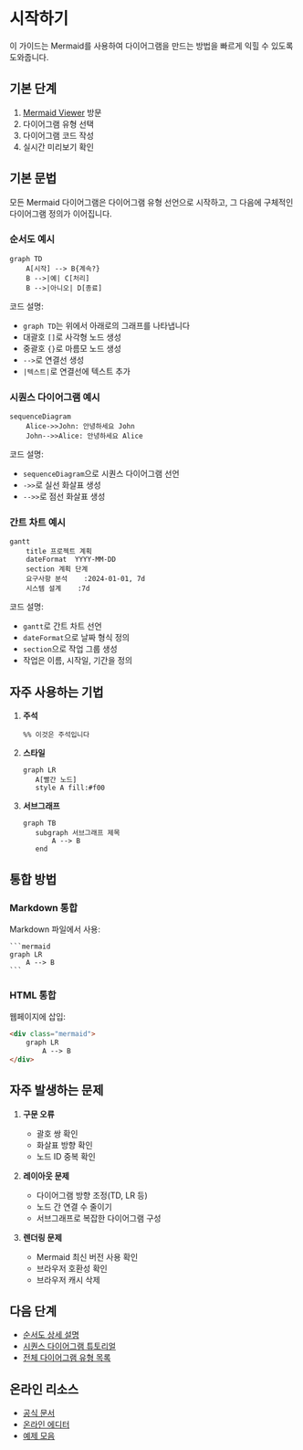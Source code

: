 # 시작하기

이 가이드는 Mermaid를 사용하여 다이어그램을 만드는 방법을 빠르게 익힐 수 있도록 도와줍니다.

## 기본 단계

1. [Mermaid Viewer](https://mermaidviewer.com) 방문
2. 다이어그램 유형 선택
3. 다이어그램 코드 작성
4. 실시간 미리보기 확인

## 기본 문법

모든 Mermaid 다이어그램은 다이어그램 유형 선언으로 시작하고, 그 다음에 구체적인 다이어그램 정의가 이어집니다.

### 순서도 예시

```mermaid
graph TD
    A[시작] --> B{계속?}
    B -->|예| C[처리]
    B -->|아니오| D[종료]
```

코드 설명:
- `graph TD`는 위에서 아래로의 그래프를 나타냅니다
- 대괄호 `[]`로 사각형 노드 생성
- 중괄호 `{}`로 마름모 노드 생성
- `-->`로 연결선 생성
- `|텍스트|`로 연결선에 텍스트 추가

### 시퀀스 다이어그램 예시

```mermaid
sequenceDiagram
    Alice->>John: 안녕하세요 John
    John-->>Alice: 안녕하세요 Alice
```

코드 설명:
- `sequenceDiagram`으로 시퀀스 다이어그램 선언
- `->>`로 실선 화살표 생성
- `-->>`로 점선 화살표 생성

### 간트 차트 예시

```mermaid
gantt
    title 프로젝트 계획
    dateFormat  YYYY-MM-DD
    section 계획 단계
    요구사항 분석    :2024-01-01, 7d
    시스템 설계    :7d
```

코드 설명:
- `gantt`로 간트 차트 선언
- `dateFormat`으로 날짜 형식 정의
- `section`으로 작업 그룹 생성
- 작업은 이름, 시작일, 기간을 정의

## 자주 사용하는 기법

1. **주석**
   ```
   %% 이것은 주석입니다
   ```

2. **스타일**
   ```mermaid
   graph LR
      A[빨간 노드]
      style A fill:#f00
   ```

3. **서브그래프**
   ```mermaid
   graph TB
      subgraph 서브그래프 제목
          A --> B
      end
   ```

## 통합 방법

### Markdown 통합

Markdown 파일에서 사용:

    ```mermaid
    graph LR
        A --> B
    ```

### HTML 통합

웹페이지에 삽입:

```html
<div class="mermaid">
    graph LR
        A --> B
</div>
```

## 자주 발생하는 문제

1. **구문 오류**
   - 괄호 쌍 확인
   - 화살표 방향 확인
   - 노드 ID 중복 확인

2. **레이아웃 문제**
   - 다이어그램 방향 조정(TD, LR 등)
   - 노드 간 연결 수 줄이기
   - 서브그래프로 복잡한 다이어그램 구성

3. **렌더링 문제**
   - Mermaid 최신 버전 사용 확인
   - 브라우저 호환성 확인
   - 브라우저 캐시 삭제

## 다음 단계

- [순서도 상세 설명](/ko/diagrams/flowchart)
- [시퀀스 다이어그램 튜토리얼](/ko/diagrams/sequence)
- [전체 다이어그램 유형 목록](/ko/diagrams/overview)

## 온라인 리소스

- [공식 문서](https://mermaid.js.org/)
- [온라인 에디터](/ko/mermaid-viewer/live-editor)
- [예제 모음](/ko/examples) 